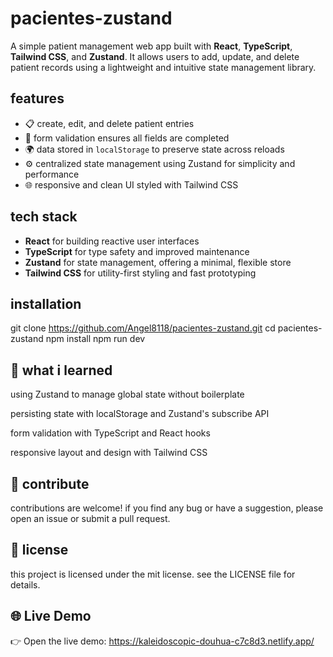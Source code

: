 # pacientes-zustand

A simple patient management web app built with **React**, **TypeScript**, **Tailwind CSS**, and **Zustand**. It allows users to add, update, and delete patient records using a lightweight and intuitive state management library.

## features

- 📋 create, edit, and delete patient entries
- 🧩 form validation ensures all fields are completed
- 🌍 data stored in `localStorage` to preserve state across reloads
- ⚙️ centralized state management using Zustand for simplicity and performance
- 🌐 responsive and clean UI styled with Tailwind CSS

## tech stack

- **React** for building reactive user interfaces  
- **TypeScript** for type safety and improved maintenance  
- **Zustand** for state management, offering a minimal, flexible store  
- **Tailwind CSS** for utility-first styling and fast prototyping

## installation

git clone https://github.com/Angel8118/pacientes-zustand.git
cd pacientes-zustand
npm install
npm run dev

## 🧠 what i learned
using Zustand to manage global state without boilerplate

persisting state with localStorage and Zustand's subscribe API

form validation with TypeScript and React hooks

responsive layout and design with Tailwind CSS

## 🤝 contribute
contributions are welcome! if you find any bug or have a suggestion, please open an issue or submit a pull request.

## 📄 license
this project is licensed under the mit license. see the LICENSE file for details.

## 🌐 Live Demo
👉 Open the live demo: https://kaleidoscopic-douhua-c7c8d3.netlify.app/
